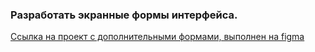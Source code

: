 
### Разработать экранные формы интерфейса.

[Ссылка на проект с дополнительными формами, выполнен на figma](https://www.figma.com/file/pL0uCq5noiWCWI0vp0HgYq/%D0%B0%D1%80%D1%85%D0%B8%D1%82%D0%B5%D0%BA%D1%82%D1%83%D1%80%D0%B0-%D0%B4%D0%B7?type=design&node-id=0%3A1&mode=design&t=QCdeM9Wy92v3lATb-1)